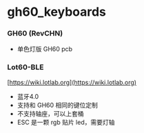 # gh60_keyboards

### GH60 (RevCHN)
* 单色灯版 GH60 pcb

### Lot60-BLE

[https://wiki.lotlab.org](https://wiki.lotlab.org)

* 蓝牙4.0
* 支持和 GH60 相同的键位定制
* 不支持轴座，可以上套桶
* ESC 是一颗 rgb 贴片 led，需要灯轴


